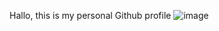 Hallo, this is my personal Github profile 
![image](https://github.com/HafizIkhsan/HafizIkhsan/assets/56373153/461f8cd8-3d27-43d7-809b-a2b8b8e75739)
